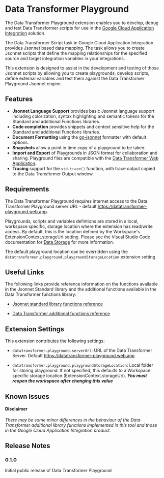 # Data Transformer Playground

The Data Transformer Playground extension enables you to develop, debug and test Data Transformer scripts for use in the [Google Cloud Application Integration](https://cloud.google.com/application-integration) solution.

The Data Transformer Script task in Google Cloud Application Integration provides Jsonnet based data mapping. The task allows you to create Jsonnet scripts that define the mapping relationships for the specified source and target integration variables in your integrations.

This extension is designed to assist in the development and testing of those Jsonnet scripts by allowing you to create playgrounds, develop scripts, define external variables and test them against the Data Transformer Playground Jsonnet engine.

## Features

- **Jsonnet Language Support** provides basic Jsonnet language support including colorization, syntax highlighting and semantic tokens for the Standard and additional Functions libraries.
- **Code completion** provides snippets and context sensitive help for the Standard and additional Functions libraries.
- **Document Formatting** using the [go-jsonnet](https://pkg.go.dev/github.com/google/go-jsonnet) formatter with default options.
- **Snapshots** allow a point in time copy of a playground to be taken.
- **Import and Export** of Playgrounds in JSON format for collaboration and sharing. Playground files are compatible with the [Data Transformer Web Application](https://datatransformer-playground.web.app).
- **Tracing** support for the `std.trace()` function, with trace output copied to the Data Transformer Output window.

## Requirements

The Data Transformer Playground requires internet access to the Data Transformer Playground server URL - default https://datatransformer-playground.web.app.

Playgrounds, scripts and variables defintions are stored in a local, workspace specific, storage location where the extension has read/write access. By default, this is the location defined by the Workspace's ExtensionContext.storageUri setting. Please see the Visual Studio Code documentation for [Data Storage](https://code.visualstudio.com/api/extension-capabilities/common-capabilities#data-storage) for more information.

The default playground location can be overridden using the `datatransformer.playground.playgroundStorageLocation` extension setting.

## Useful Links

The following links provide reference information on the functions available in the Jsonnet Standard library and the additional functions available in the Data Transformer functions library:

- [Jsonnet standard library functions reference](https://jsonnet.org/ref/stdlib.html)

- [Data Transformer additional functions reference](https://cloud.google.com/application-integration/docs/data-transformer-functions-reference)

## Extension Settings

This extension contributes the following settings:

- `datatransformer.playground.serverUrl`: URL of the Data Transformer Server. Default https://datatransformer-playground.web.app

- `datatransformer.playground.playgroundStorageLocation`: Local folder for storing playground. If not specified, this defaults to a Workspace specific storage location (ExtensionContext.storageUri). **_You must reopen the workspace after changing this value_**

## Known Issues

#### Disclaimer

_There may be some minor differences in the behaviour of the Data Transformer additional library functions implemented in this tool and those in the Google Cloud Application Integration product._

## Release Notes

### 0.1.0

Initial public release of Data Transformer Playground

